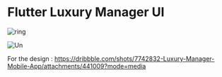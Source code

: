 # Flutter Luxury Manager UI

![ring](https://user-images.githubusercontent.com/23746859/92447936-45e5e100-f1fb-11ea-98ea-7bbb5aee8a4d.gif)

![Un](https://user-images.githubusercontent.com/23746859/92448212-a1b06a00-f1fb-11ea-87ce-1ce654f6d3f7.png)

For the design : https://dribbble.com/shots/7742832-Luxury-Manager-Mobile-App/attachments/441009?mode=media
